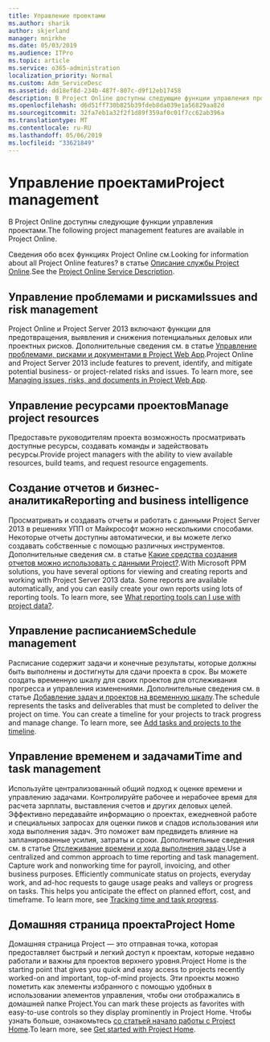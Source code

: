 ```yaml
---
title: Управление проектами
ms.author: sharik
author: skjerland
manager: mnirkhe
ms.date: 05/03/2019
ms.audience: ITPro
ms.topic: article
ms.service: o365-administration
localization_priority: Normal
ms.custom: Adm_ServiceDesc
ms.assetid: dd18ef8d-234b-487f-807c-d9f12eb17458
description: В Project Online доступны следующие функции управления проектами.
ms.openlocfilehash: d6d51ff730b825b39fdeb8da039e1a56829aa82d
ms.sourcegitcommit: 32fa7eb1a32f2f1d89f359af0c01f7cc62ab396a
ms.translationtype: MT
ms.contentlocale: ru-RU
ms.lasthandoff: 05/06/2019
ms.locfileid: "33621849"
---
```

# <a name="project-management"></a><span data-ttu-id="437a0-103">Управление проектами</span><span class="sxs-lookup"><span data-stu-id="437a0-103">Project management</span></span>

<span data-ttu-id="437a0-104">В Project Online доступны следующие функции управления проектами.</span><span class="sxs-lookup"><span data-stu-id="437a0-104">The following project management features are available in Project Online.</span></span>
  
<span data-ttu-id="437a0-105">Сведения обо всех функциях Project Online см.</span><span class="sxs-lookup"><span data-stu-id="437a0-105">Looking for information about all Project Online features?</span></span> <span data-ttu-id="437a0-106">в статье [Описание службы Project Online](project-online-service-description.md).</span><span class="sxs-lookup"><span data-stu-id="437a0-106">See the [Project Online Service Description](project-online-service-description.md).</span></span>
  
## <a name="issues-and-risk-management"></a><span data-ttu-id="437a0-107">Управление проблемами и рисками</span><span class="sxs-lookup"><span data-stu-id="437a0-107">Issues and risk management</span></span>
<span data-ttu-id="437a0-108"><a name="bkmk_IssuesRiskManagement"> </a></span><span class="sxs-lookup"><span data-stu-id="437a0-108"></span></span>

<span data-ttu-id="437a0-p102">Project Online и Project Server 2013 включают функции для предотвращения, выявления и снижения потенциальных деловых или проектных рисков. Дополнительные сведения см. в статье [Управление проблемами, рисками и документами в Project Web App](https://go.microsoft.com/fwlink/?LinkId=402634).</span><span class="sxs-lookup"><span data-stu-id="437a0-p102">Project Online and Project Server 2013 include features to prevent, identify, and mitigate potential business- or project-related risks and issues. To learn more, see [Managing issues, risks, and documents in Project Web App](https://go.microsoft.com/fwlink/?LinkId=402634).</span></span>
  
## <a name="manage-project-resources"></a><span data-ttu-id="437a0-111">Управление ресурсами проектов</span><span class="sxs-lookup"><span data-stu-id="437a0-111">Manage project resources</span></span>
<span data-ttu-id="437a0-112"><a name="bkmk_ManageProjectResources"> </a></span><span class="sxs-lookup"><span data-stu-id="437a0-112"></span></span>

<span data-ttu-id="437a0-113">Предоставьте руководителям проекта возможность просматривать доступные ресурсы, создавать команды и задействовать ресурсы.</span><span class="sxs-lookup"><span data-stu-id="437a0-113">Provide project managers with the ability to view available resources, build teams, and request resource engagements.</span></span>
  
## <a name="reporting-and-business-intelligence"></a><span data-ttu-id="437a0-114">Создание отчетов и бизнес-аналитика</span><span class="sxs-lookup"><span data-stu-id="437a0-114">Reporting and business intelligence</span></span>
<span data-ttu-id="437a0-115"><a name="bkmk_ReportingBusinessIntelligence"> </a></span><span class="sxs-lookup"><span data-stu-id="437a0-115"></span></span>

<span data-ttu-id="437a0-p103">Просматривать и создавать отчеты и работать с данными Project Server 2013 в решениях УПП от Майкрософт можно несколькими способами. Некоторые отчеты доступны автоматически, и вы можете легко создавать собственные с помощью различных инструментов. Дополнительные сведения см. в статье [Какие средства создания отчетов можно использовать с данными Project?](https://go.microsoft.com/fwlink/?LinkId=402642).</span><span class="sxs-lookup"><span data-stu-id="437a0-p103">With Microsoft PPM solutions, you have several options for viewing and creating reports and working with Project Server 2013 data. Some reports are available automatically, and you can easily create your own reports using lots of reporting tools. To learn more, see [What reporting tools can I use with project data?](https://go.microsoft.com/fwlink/?LinkId=402642).</span></span>
  
## <a name="schedule-management"></a><span data-ttu-id="437a0-119">Управление расписанием</span><span class="sxs-lookup"><span data-stu-id="437a0-119">Schedule management</span></span>
<span data-ttu-id="437a0-120"><a name="bkmk_ScheduleManagement"> </a></span><span class="sxs-lookup"><span data-stu-id="437a0-120"></span></span>

<span data-ttu-id="437a0-p104">Расписание содержит задачи и конечные результаты, которые должны быть выполнены и достигнуты для сдачи проекта в срок. Вы можете создать временную шкалу для своих проектов для отслеживания прогресса и управления изменениями. Дополнительные сведения см. в статье [Добавление задач и проектов на временную шкалу](https://go.microsoft.com/fwlink/?LinkID=402655).</span><span class="sxs-lookup"><span data-stu-id="437a0-p104">The schedule represents the tasks and deliverables that must be completed to deliver the project on time. You can create a timeline for your projects to track progress and manage change. To learn more, see [Add tasks and projects to the timeline](https://go.microsoft.com/fwlink/?LinkID=402655).</span></span>
  
## <a name="time-and-task-management"></a><span data-ttu-id="437a0-124">Управление временем и задачами</span><span class="sxs-lookup"><span data-stu-id="437a0-124">Time and task management</span></span>
<span data-ttu-id="437a0-125"><a name="bkmk_TimeTaskManagement"> </a></span><span class="sxs-lookup"><span data-stu-id="437a0-125"></span></span>

<span data-ttu-id="437a0-p105">Используйте централизованный общий подход к оценке времени и управлению задачами. Контролируйте рабочее и нерабочее время для расчета зарплаты, выставления счетов и других деловых целей. Эффективно передавайте информацию о проектах, ежедневной работе и специальных запросах для оценки пиков и спадов использования или хода выполнения задач. Это поможет вам предвидеть влияние на запланированные усилия, затраты и сроки. Дополнительные сведения см. в статье [Отслеживание времени и хода выполнения задач](https://go.microsoft.com/fwlink/p/?LinkId=271321).</span><span class="sxs-lookup"><span data-stu-id="437a0-p105">Use a centralized and common approach to time reporting and task management. Capture work and nonworking time for payroll, invoicing, and other business purposes. Efficiently communicate status on projects, everyday work, and ad-hoc requests to gauge usage peaks and valleys or progress on tasks. This helps you anticipate the effect on planned effort, cost, and timeframe. To learn more, see [Tracking time and task progress](https://go.microsoft.com/fwlink/p/?LinkId=271321).</span></span>

## <a name="project-home"></a><span data-ttu-id="437a0-131">Домашняя страница проекта</span><span class="sxs-lookup"><span data-stu-id="437a0-131">Project Home</span></span>
<span data-ttu-id="437a0-132">Домашняя страница Project — это отправная точка, которая предоставляет быстрый и легкий доступ к проектам, которые недавно работали и важны для проектов верхнего уровня.</span><span class="sxs-lookup"><span data-stu-id="437a0-132">Project Home is the starting point that gives you quick and easy access to projects recently worked-on and important, top-of-mind projects.</span></span> <span data-ttu-id="437a0-133">Эти проекты можно пометить как элементы избранного с помощью удобных в использовании элементов управления, чтобы они отображались в домашней папке Project.</span><span class="sxs-lookup"><span data-stu-id="437a0-133">You can mark these projects as favorites with easy-to-use controls so they display prominently in Project Home.</span></span> <span data-ttu-id="437a0-134">Чтобы узнать больше, ознакомьтесь [со статьей начало работы с Project Home](https://support.office.com/article/get-started-with-project-home-a3b38418-35e7-4df4-8e4a-ba6a4fa0562a?ui=en-US&rs=en-US&ad=US).</span><span class="sxs-lookup"><span data-stu-id="437a0-134">To learn more, see [Get started with Project Home](https://support.office.com/article/get-started-with-project-home-a3b38418-35e7-4df4-8e4a-ba6a4fa0562a?ui=en-US&rs=en-US&ad=US).</span></span>

